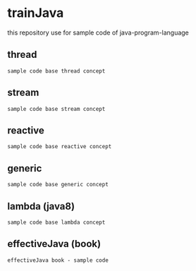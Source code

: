 # trainJava
this repository use for sample code of java-program-language

## thread
    sample code base thread concept
## stream
    sample code base stream concept
## reactive
    sample code base reactive concept
## generic
    sample code base generic concept
## lambda (java8)
    sample code base lambda concept
## effectiveJava (book)
    effectiveJava book - sample code
